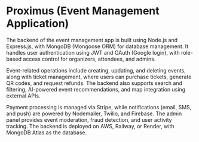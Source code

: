 # Proximus (Event Management Application)

The backend of the event management app is built using Node.js and Express.js, with MongoDB (Mongoose ORM) for database management. It handles user authentication using JWT and OAuth (Google login), with role-based access control for organizers, attendees, and admins.

Event-related operations include creating, updating, and deleting events, along with ticket management, where users can purchase tickets, generate QR codes, and request refunds. The backend also supports search and filtering, AI-powered event recommendations, and map integration using external APIs.

Payment processing is managed via Stripe, while notifications (email, SMS, and push) are powered by Nodemailer, Twilio, and Firebase. The admin panel provides event moderation, fraud detection, and user activity tracking. The backend is deployed on AWS, Railway, or Render, with MongoDB Atlas as the database.
